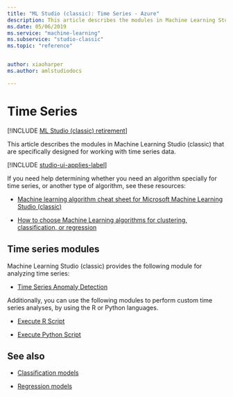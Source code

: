 ```yaml
---
title: "ML Studio (classic): Time Series - Azure"
description: This article describes the modules in Machine Learning Studio (classic) that are specifically designed for working with time series data.
ms.date: 05/06/2019
ms.service: "machine-learning"
ms.subservice: "studio-classic"
ms.topic: "reference"


author: xiaoharper
ms.author: amlstudiodocs

---
```

# Time Series

[!INCLUDE [ML Studio (classic) retirement](../includes/machine-learning-studio-classic-deprecation.md)]

This article describes the modules in Machine Learning Studio (classic) that are specifically designed for working with time series data.

[!INCLUDE [studio-ui-applies-label](../includes/studio-ui-applies-label.md)]

If you need help determining whether you need an algorithm specially for time series, or another type of algorithm, see these resources:

- [Machine learning algorithm cheat sheet for Microsoft Machine Learning Studio (classic)](https://azure.microsoft.com/documentation/articles/machine-learning-algorithm-cheat-sheet/)

- [How to choose Machine Learning algorithms for clustering, classification, or regression](https://azure.microsoft.com/documentation/articles/machine-learning-algorithm-choice/)

## Time series modules

Machine Learning Studio (classic) provides the following module for analyzing time series:

- [Time Series Anomaly Detection](time-series-anomaly-detection.md)

Additionally, you can use the following modules to perform custom time series analyses, by using the R or Python languages.

- [Execute R Script](execute-r-script.md)

- [Execute Python Script](execute-python-script.md) 

## See also

- [Classification models](machine-learning-initialize-model-classification.md)

- [Regression models](machine-learning-initialize-model-regression.md)
